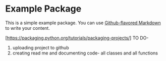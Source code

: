 # Example Package

This is a simple example package. You can use
[Github-flavored Markdown](https://guides.github.com/features/mastering-markdown/)
to write your content.


[https://packaging.python.org/tutorials/packaging-projects/]
TO DO-
1. uploading project to github
2. creating read me and documenting code- all classes and all functions